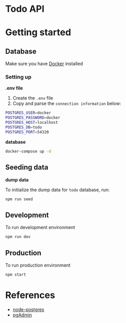 # Todo API

# Getting started

## Database

Make sure you have [Docker](https://www.docker.com/) installed

### Setting up

**.env file**

1. Create the `.env` file
2. Copy and parse the `connection information` below:

```bash
POSTGRES_USER=docker
POSTGRES_PASSWORD=docker
POSTGRES_HOST=localhost
POSTGRES_DB=todo
POSTGRES_PORT=54320
```

**database**
```bash
docker-compose up -d
```

## Seeding data

**dump data**

To initialize the dump data for `todo` database, run:

```bash
npm run seed
```

## Development

To run development environment

```bash
npm run dev
```

## Production

To run production environment

```bash
npm start
```

# References

- [node-postgres](https://node-postgres.com/)
- [pgAdmin](https://www.pgadmin.org/)
